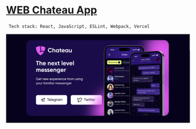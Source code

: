# [WEB Chateau App](https://chateau-app.vercel.app/)
```
 Tech stack: React, JavaScript, ESLint, Webpack, Vercel
```
![img.png](src/assets/images/web.png)
